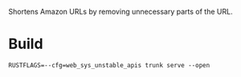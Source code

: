 Shortens Amazon URLs by removing unnecessary parts of the URL.

# Build

```
RUSTFLAGS=--cfg=web_sys_unstable_apis trunk serve --open
```


